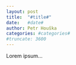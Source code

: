 ```yaml
---
layout: post
title:  "#title#"
date:   #date#
author: Petr Houška
categories: #categories#
#truncate: 3600
---	
```


Lorem ipsum...
